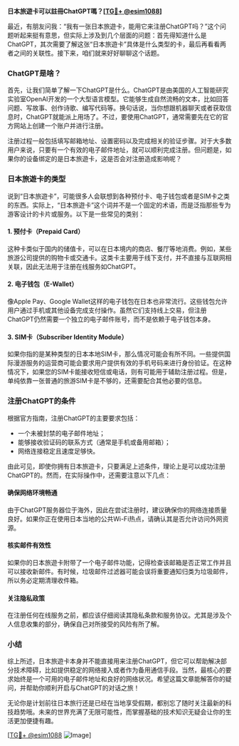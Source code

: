 **日本旅遊卡可以註冊ChatGPT嗎？[[TG💪+ @esim1088](https://t.me/s/esim1088)]**

最近，有朋友问我：“我有一张日本旅遊卡，能用它来注册ChatGPT吗？”这个问题听起来挺有意思，但实际上涉及到几个层面的问题：首先得知道什么是ChatGPT，其次需要了解这张“日本旅遊卡”具体是什么类型的卡，最后再看看两者之间的关联性。接下来，咱们就来好好聊聊这个话题。

### ChatGPT是啥？

首先，让我们简单了解一下ChatGPT是什么。ChatGPT是由美国的人工智能研究实验室OpenAI开发的一个大型语言模型。它能够生成自然流畅的文本，比如回答问题、写故事、创作诗歌、编写代码等。换句话说，当你想跟机器聊天或者获取信息时，ChatGPT就能派上用场了。不过，要使用ChatGPT，通常需要先在它的官方网站上创建一个账户并进行注册。

注册过程一般包括填写邮箱地址、设置密码以及完成相关的验证步骤。对于大多数用户来说，只要有一个有效的电子邮件地址，就可以顺利完成注册。但问题是，如果你的设备绑定的是日本旅遊卡，这是否会对注册造成影响呢？

### 日本旅遊卡的类型

说到“日本旅遊卡”，可能很多人会联想到各种预付卡、电子钱包或者是SIM卡之类的东西。实际上，“日本旅遊卡”这个词并不是一个固定的术语，而是泛指那些专为游客设计的卡片或服务。以下是一些常见的类别：

#### 1. 预付卡（Prepaid Card）
这种卡类似于国内的储值卡，可以在日本境内的商店、餐厅等地消费。例如，某些旅游公司提供的购物卡或交通卡。这类卡主要用于线下支付，并不直接与互联网相关联，因此无法用于注册在线服务如ChatGPT。

#### 2. 电子钱包（E-Wallet）
像Apple Pay、Google Wallet这样的电子钱包在日本也非常流行。这些钱包允许用户通过手机或其他设备完成支付操作。虽然它们支持线上交易，但注册ChatGPT仍然需要一个独立的电子邮件账号，而不是依赖于电子钱包本身。

#### 3. SIM卡（Subscriber Identity Module）
如果你指的是某种类型的日本本地SIM卡，那么情况可能会有所不同。一些提供国际漫游服务的运营商可能会要求用户提供有效的手机号码来进行身份验证。在这种情况下，如果您的SIM卡能接收短信或电话，则有可能用于辅助注册过程。但是，单纯依靠一张普通的旅游SIM卡是不够的，还需要配合其他必要的信息。

### 注册ChatGPT的条件

根据官方指南，注册ChatGPT的主要要求包括：
- 一个未被封禁的电子邮件地址；
- 能够接收验证码的联系方式（通常是手机或备用邮箱）；
- 网络连接稳定且速度足够快。

由此可见，即使你拥有日本旅遊卡，只要满足上述条件，理论上是可以成功注册ChatGPT的。然而，在实际操作中，还需要注意以下几点：

#### 确保网络环境畅通
由于ChatGPT服务器位于海外，因此在尝试注册时，建议确保你的网络连接质量良好。如果你正在使用日本当地的公共Wi-Fi热点，请确认其是否允许访问外网资源。

#### 核实邮件有效性
如果你的日本旅遊卡附带了一个电子邮件功能，记得检查该邮箱是否正常工作并且可以接收新邮件。有时候，垃圾邮件过滤器可能会误将重要通知归类为垃圾邮件，所以务必定期清理收件箱。

#### 关注隐私政策
在注册任何在线服务之前，都应该仔细阅读其隐私条款和服务协议。尤其是涉及个人信息收集的部分，确保自己对所接受的风险有所了解。

### 小结

综上所述，日本旅遊卡本身并不能直接用来注册ChatGPT，但它可以帮助解决部分技术障碍，比如提供稳定的网络接入或者作为备用通信手段。当然，最核心的要求始终是一个可用的电子邮件地址和良好的网络状况。希望这篇文章能解答你的疑问，并帮助你顺利开启与ChatGPT的对话之旅！

无论你是计划前往日本旅行还是已经在当地享受假期，都别忘了随时关注最新的科技趋势哦。未来的世界充满了无限可能性，而掌握基础的技术知识无疑会让你的生活更加便捷有趣。

[[TG💪+ @esim1088](https://t.me/s/esim1088) ![Image](https://i.postimg.cc/4NQfJmqS/Snipaste-2025-05-13-00-14-12.png)]